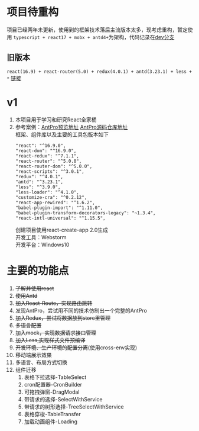 # 项目待重构
项目已经两年未更新，使用到的框架技术落后主流版本太多，现考虑重构，暂定使用 ```typescript + react17 + mobx + antd4+```为架构，代码记录在[dev分支](https://github.com/huyoo/ant-pro-of-react/tree/dev)

## 旧版本
```react(16.9) + react-router(5.0) + redux(4.0.1) + antd(3.23.1) + less + *```  [链接](https://github.com/huyoo/ant-pro-of-react/tree/v1)

# v1
1. 本项目用于学习和研究React全家桶
2. 参考案例：[AntPro预览地址](https://preview.pro.ant.design)    [AntPro源码仓库地址](https://github.com/ant-design/ant-design-pro)  
   框架、组件库以及主要的工具包版本如下
   ```
   "react": "^16.9.0",
   "react-dom": "^16.9.0",
   "react-redux": "^7.1.1",
   "react-router": "^5.0.0",
   "react-router-dom": "^5.0.0",
   "react-scripts": "^3.0.1",
   "redux": "^4.0.1",
   "antd": "^3.23.1",
   "less": "^3.9.0",
   "less-loader": "^4.1.0",
   "customize-cra": "^0.2.12",
   "react-app-rewired": "^1.6.2",
   "babel-plugin-import": "^1.11.0",
   "babel-plugin-transform-decorators-legacy": "~1.3.4",
   "react-intl-universal": "^1.15.5",
   ```
   创建项目使用react-create-app 2.0生成  
   开发工具：Webstorm  
   开发平台：Windows10
   
# 主要的功能点
1. ~~了解并使用react~~
2. ~~使用Antd~~
3. ~~加入React-Route，实现路由跳转~~
4. 发现AntPro，尝试用不同的技术仿制出一个完整的AntPro
5. ~~加入Redux，尝试将数据放到store里管理~~
6. ~~多语言配置~~
7. ~~加入mock，实现数据请求接口管理~~
8. ~~加入Less,实现样式文件预编译~~
9. ~~开发环境、生产环境的配置分离~~(使用cross-env实现)
10. 移动端展示效果
11. 多语言、布局方式切换
12. 组件迁移
    1. 表格下拉选择-TableSelect
    2. cron配置器-CronBuilder
    3. 可拖拽弹窗-DragModal
    4. 带请求的选择-SelectWithService
    5. 带请求的树形选择-TreeSelectWithService
    6. 表格穿梭-TableTransfer
    7. 加载动画组件-Loading
